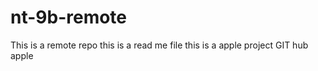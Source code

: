 # nt-9b-remote
This is a remote repo
this is a read me file 
this is a apple project 
GIT hub apple

